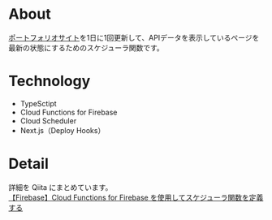 # About
[ポートフォリオサイト](https://nemutas-portfolio.vercel.app/)を1日に1回更新して、APIデータを表示しているページを最新の状態にするためのスケジューラ関数です。


# Technology
- TypeSctipt
- Cloud Functions for Firebase
- Cloud Scheduler
- Next.js（Deploy Hooks）

# Detail
詳細を Qiita にまとめています。<br>
[【Firebase】Cloud Functions for Firebase を使用してスケジューラ関数を定義する](https://qiita.com/nemutas/items/a2ccfb807cb00dcdeabe)
